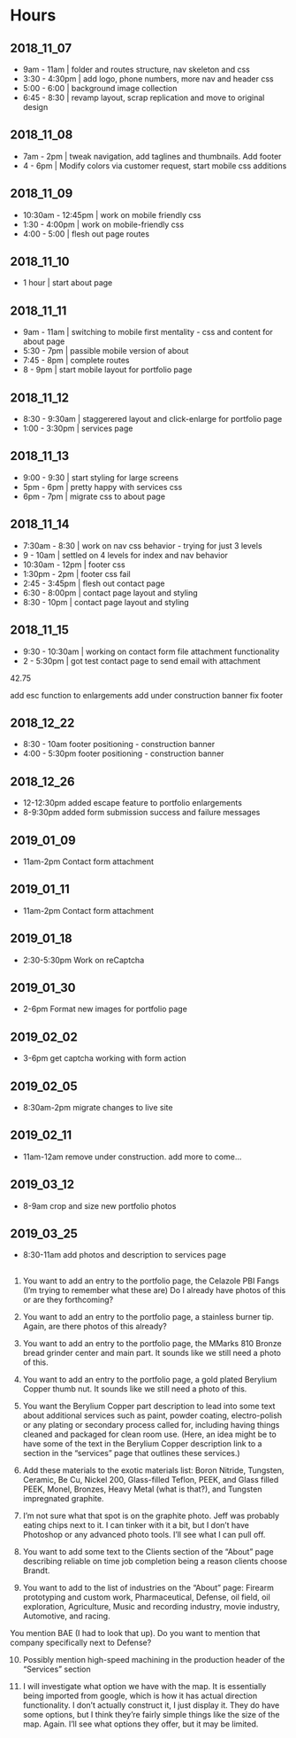 # Hours
## 2018_11_07
* 9am - 11am | folder and routes structure, nav skeleton and css
* 3:30 - 4:30pm | add logo, phone numbers, more nav and header css
* 5:00 - 6:00 | background image collection
* 6:45 - 8:30 | revamp layout, scrap replication and move to original design
## 2018_11_08
* 7am - 2pm | tweak navigation, add taglines and thumbnails. Add footer
* 4 - 6pm | Modify colors via customer request, start mobile css additions
## 2018_11_09
* 10:30am - 12:45pm | work on mobile friendly css
* 1:30 - 4:00pm | work on mobile-friendly css
* 4:00 - 5:00 | flesh out page routes
## 2018_11_10
* 1 hour | start about page
## 2018_11_11
* 9am - 11am | switching to mobile first mentality - css and content for about page
* 5:30 - 7pm | passible mobile version of about
* 7:45 - 8pm | complete routes
* 8 - 9pm | start mobile layout for portfolio page
## 2018_11_12
* 8:30 - 9:30am | staggerered layout and click-enlarge for portfolio page
* 1:00 - 3:30pm | services page
## 2018_11_13
* 9:00 - 9:30 | start styling for large screens
* 5pm - 6pm | pretty happy with services css
* 6pm - 7pm | migrate css to about page
## 2018_11_14
* 7:30am - 8:30 | work on nav css behavior - trying for just 3 levels
* 9 - 10am | settled on 4 levels for index and nav behavior
* 10:30am - 12pm | footer css
* 1:30pm - 2pm | footer css fail
* 2:45 - 3:45pm | flesh out contact page
* 6:30 - 8:00pm | contact page layout and styling
* 8:30 - 10pm | contact page layout and styling
## 2018_11_15
* 9:30 - 10:30am | working on contact form file attachment functionality
* 2 - 5:30pm | got test contact page to send email with attachment

42.75

add esc function to enlargements
add under construction banner
fix footer

## 2018_12_22
* 8:30 - 10am footer positioning - construction banner
* 4:00 - 5:30pm footer positioning - construction banner

## 2018_12_26
* 12-12:30pm added escape feature to portfolio enlargements
* 8-9:30pm added form submission success and failure messages

## 2019_01_09
* 11am-2pm Contact form attachment

## 2019_01_11
* 11am-2pm Contact form attachment

## 2019_01_18
* 2:30-5:30pm Work on reCaptcha

## 2019_01_30
* 2-6pm Format new images for portfolio page

## 2019_02_02
* 3-6pm get captcha working with form action

## 2019_02_05
* 8:30am-2pm migrate changes to live site

## 2019_02_11
* 11am-12am remove under construction. add more to come...

## 2019_03_12
* 8-9am crop and size new portfolio photos

## 2019_03_25
* 8:30-11am add photos and description to services page

## 
1. You want to add an entry to the portfolio page, the Celazole PBI Fangs (I’m trying to remember what these are)
Do I already have photos of this or are they forthcoming?

2. You want to add an entry to the portfolio page, a stainless burner tip.
Again, are there photos of this already?

3. You want to add an entry to the portfolio page, the MMarks 810 Bronze bread grinder center and main part.
It sounds like we still need a photo of this.

4. You want to add an entry to the portfolio page, a gold plated Berylium Copper thumb nut.
It sounds like we still need a photo of this.

5. You want the Berylium Copper part description to lead into some text about additional services such as paint, powder coating, 
electro-polish or any plating or secondary process called for, including having things cleaned and packaged for clean room use.
(Here, an idea might be to have some of the text in the Berylium Copper description link to a section in the “services” page that outlines these services.)

6. Add these materials to the exotic materials list: Boron Nitride, Tungsten, Ceramic, Be Cu, Nickel 200, Glass-filled Teflon, PEEK, and Glass filled PEEK, 
Monel, Bronzes, Heavy Metal (what is that?), and Tungsten impregnated graphite.

7. I’m not sure what that spot is on the graphite photo. Jeff was probably eating chips next to it.
I can tinker with it a bit, but I don’t have Photoshop or any advanced photo tools. I’ll see what I can pull off. 

8. You want to add some text to the Clients section of the “About” page describing reliable on time job completion being a reason clients choose Brandt. 

9. You want to add to the list of industries on the “About” page: Firearm prototyping and custom work, Pharmaceutical,  Defense, oil field, oil exploration, 
Agriculture, Music and recording industry, movie industry, Automotive, and racing.

You mention BAE (I had to look that up). Do you want to mention that company specifically next to Defense?

10. Possibly mention high-speed machining in the production header of the “Services” section

11. I will investigate what option we have with the map. It is essentially being imported from google, which is how it has actual direction functionality. 
I don’t actually construct it, I just display it. They do have some options, but I think they’re fairly simple things like the size of the map. 
Again. I’ll see what options they offer, but it may be limited.


